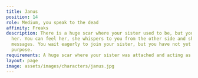 ```yaml
---
title: Janus
position: 14
role: Medium, you speak to the dead
affinity: Freaks
description: There is a huge scar where your sister used to be, but you never lost
  her. You can feel her, she whispers to you from the other side and she delivers
  messages. You wait eagerly to join your sister, but you have not yet fulfilled your
  purpose.
requirements: A huge scar where your sister was attached and acting as a medium
layout: page
image: assets/images/characters/janus.jpg
---
```


